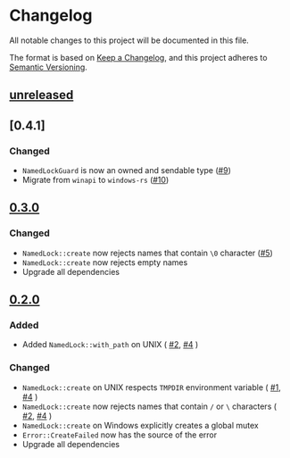# Changelog

All notable changes to this project will be documented in this file.

The format is based on [Keep a Changelog](https://keepachangelog.com/en/1.0.0/),
and this project adheres to [Semantic Versioning](https://semver.org/spec/v2.0.0.html).

## [unreleased]

## [0.4.1]

### Changed

- `NamedLockGuard` is now an owned and sendable type ([#9](https://github.com/oblique/named-lock/pull/9))
- Migrate from `winapi` to `windows-rs` ([#10](https://github.com/oblique/named-lock/pull/10))

## [0.3.0]

### Changed

- `NamedLock::create` now rejects names that contain `\0` character ([#5](https://github.com/oblique/named-lock/issues/5))
- `NamedLock::create` now rejects empty names
- Upgrade all dependencies

## [0.2.0]

### Added

- Added `NamedLock::with_path` on UNIX (
   [#2](https://github.com/oblique/named-lock/issues/2),
   [#4](https://github.com/oblique/named-lock/issues/4)
   )

### Changed

- `NamedLock::create` on UNIX respects `TMPDIR` environment variable (
   [#1](https://github.com/oblique/named-lock/issues/1),
   [#4](https://github.com/oblique/named-lock/issues/2)
   )
- `NamedLock::create` now rejects names that contain `/` or `\` characters (
   [#2](https://github.com/oblique/named-lock/issues/2),
   [#4](https://github.com/oblique/named-lock/issues/4)
   )
- `NamedLock::create` on Windows explicitly creates a global mutex
- `Error::CreateFailed` now has the source of the error
- Upgrade all dependencies


[unreleased]: https://github.com/oblique/named-lock/compare/0.4.0...HEAD
[0.4.0]: https://github.com/oblique/named-lock/compare/0.3.0...0.4.0
[0.3.0]: https://github.com/oblique/named-lock/compare/0.2.0...0.3.0
[0.2.0]: https://github.com/oblique/named-lock/compare/0.1.1...0.2.0
